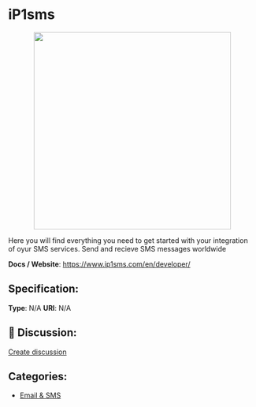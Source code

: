 # iP1sms
<p align="center">
    <img width="400" src="https://raw.githubusercontent.com/apis-list/apis-list/apis/ip1sms/logo_256x256.png" />
</p>

Here you will find everything you need to get started with your integration of oyur SMS services. Send and recieve SMS messages worldwide

**Docs / Website**: https://www.ip1sms.com/en/developer/

## Specification:
**Type**:  N/A 
**URI**:  N/A 

## 💬 Discussion:
[Create discussion](link)

## Categories:
- [Email & SMS](https://github.com/apis-list/apis-list#email-and-sms)





